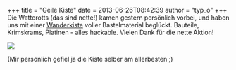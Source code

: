 +++
title = "Geile Kiste"
date = 2013-06-26T08:42:39
author = "typ_o"
+++
Die Watterotts (das sind nette\!) kamen gestern persönlich vorbei, und
haben uns mit einer
[Wanderkiste](http://www.watterott.com/de/blog/Wanderkiste) voller
Bastelmaterial beglückt. Bauteile, Krimskrams, Platinen - alles
hackable. Vielen Dank für die nette Aktion\!  
  
![](https://flipdot.org/blog/uploads/kiste.jpg)  
  
(Mir persönlich gefiel ja die Kiste selber am allerbesten ;)
